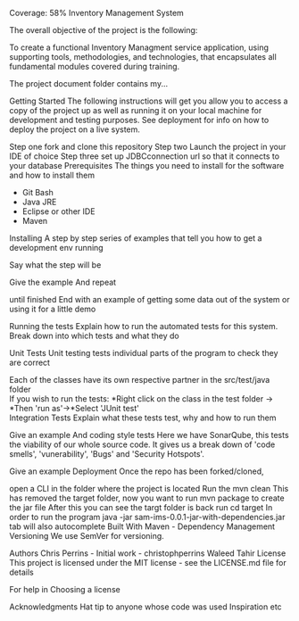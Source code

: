 Coverage: 58%
Inventory Management System

The overall objective of the project is the following: 

To create a functional Inventory Managment service application, using supporting tools, methodologies, and technologies, that encapsulates all fundamental modules covered during training.

The project document folder contains my...

Getting Started
The following instructions will get you allow you to access a copy of the project up as well as running it on your local machine for development and testing purposes. See deployment for info on how to deploy the project on a live system.

Step one fork and clone this repository
Step two Launch the project in your IDE of choice 
Step three set up JDBCconnection url so that it connects to your database
Prerequisites
The things you need to install for the software and how to install them
* Git Bash
* Java JRE
* Eclipse or other IDE
* Maven 

Installing
A step by step series of examples that tell you how to get a development env running

Say what the step will be

Give the example
And repeat

until finished
End with an example of getting some data out of the system or using it for a little demo

Running the tests
Explain how to run the automated tests for this system. Break down into which tests and what they do

Unit Tests
Unit testing tests individual parts of the program to check they are correct

Each of the classes have its own respective partner in the src/test/java folder  
If you wish to run the tests:
*Right click on the class in the test folder -> *Then 'run as'->*Select 'JUnit test'  
Integration Tests
Explain what these tests test, why and how to run them

Give an example
And coding style tests
Here we have SonarQube, this tests the viability of our whole source code.
It gives us a break down of 'code smells', 'vunerability', 'Bugs' and 'Security Hotspots'.

Give an example
Deployment
Once the repo has been forked/cloned,

open a CLI in the folder where the project is located
Run the mvn clean
This has removed the target folder, now you want to run mvn package to create the jar file
After this you can see the targt folder is back run cd target
In order to run the program java -jar sam-ims-0.0.1-jar-with-dependencies.jar tab will also autocomplete
Built With
Maven - Dependency Management
Versioning
We use SemVer for versioning.

Authors
Chris Perrins - Initial work - christophperrins
Waleed Tahir 
License
This project is licensed under the MIT license - see the LICENSE.md file for details

For help in Choosing a license

Acknowledgments
Hat tip to anyone whose code was used
Inspiration
etc
